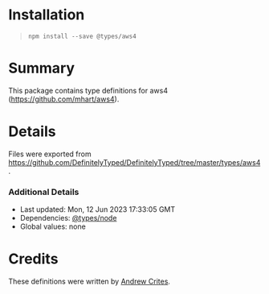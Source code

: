 # Installation
> `npm install --save @types/aws4`

# Summary
This package contains type definitions for aws4 (https://github.com/mhart/aws4).

# Details
Files were exported from https://github.com/DefinitelyTyped/DefinitelyTyped/tree/master/types/aws4.

### Additional Details
 * Last updated: Mon, 12 Jun 2023 17:33:05 GMT
 * Dependencies: [@types/node](https://npmjs.com/package/@types/node)
 * Global values: none

# Credits
These definitions were written by [Andrew Crites](https://github.com/ajcrites).
